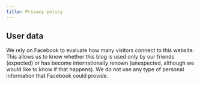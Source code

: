 ```yaml
---
title: Privacy policy
---
```


## User data

We rely on Facebook to evaluate how many visitors connect to this website.
This allows us to know whether this blog is used only by our friends (expected) or has become internationally renown (unexpected, although we would like to know if that happens).
We do not use any type of personal information that Facebook could provide.
